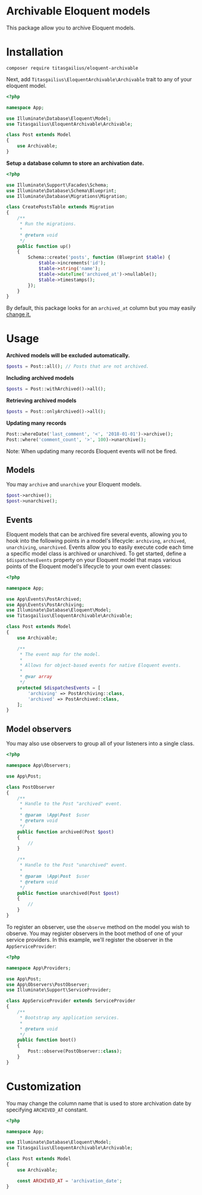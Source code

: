 # Archivable Eloquent models

This package allow you to archive Eloquent models.

# Installation

```
composer require titasgailius/eloquent-archivable
```

Next, add `Titasgailius\EloquentArchivable\Archivable` trait to any of your eloquent model.
```php
<?php

namespace App;

use Illuminate\Database\Eloquent\Model;
use Titasgailius\EloquentArchivable\Archivable;

class Post extends Model
{
    use Archivable;
}
```

**Setup a database column to store an archivation date.**
```php
<?php

use Illuminate\Support\Facades\Schema;
use Illuminate\Database\Schema\Blueprint;
use Illuminate\Database\Migrations\Migration;

class CreatePostsTable extends Migration
{
    /**
     * Run the migrations.
     *
     * @return void
     */
    public function up()
    {
        Schema::create('posts', function (Blueprint $table) {
            $table->increments('id');
            $table->string('name');
            $table->dateTime('archived_at')->nullable();
            $table->timestamps();
        });
    }
}
```
By default, this package looks for an `archived_at` column but you may easily [change it.](#customization)

# Usage

**Archived models will be excluded automatically.**

```php
$posts = Post::all(); // Posts that are not archived.
```

**Including archived models**
```php
$posts = Post::withArchived()->all();
```

**Retrieving archived models**
```php
$posts = Post::onlyArchived()->all();

```
**Updating many records**
```php
Post::whereDate('last_comment', '<', '2018-01-01')->archive();
Post::where('comment_count', '>', 100)->unarchive();
```
Note: When updating many records Eloquent events will not be fired.

## Models

You may `archive` and `unarchive` your Eloquent models.
```php
$post->archive();
$post->unarchive();
```

## Events

Eloquent models that can be archived fire several events, allowing you to hook into the following points in a model's lifecycle:
`archiving`, `archived`, `unarchiving`, `unarchived`.
Events allow you to easily execute code each time a specific model class is archived or unarchived.
To get started, define a `$dispatchesEvents` property on your Eloquent model that maps various points of the Eloquent model's lifecycle to your own event classes:
```php
<?php

namespace App;

use App\Events\PostArchived;
use App\Events\PostArchiving;
use Illuminate\Database\Eloquent\Model;
use Titasgailius\EloquentArchivable\Archivable;

class Post extends Model
{
    use Archivable;

    /**
     * The event map for the model.
     *
     * Allows for object-based events for native Eloquent events.
     *
     * @var array
     */
    protected $dispatchesEvents = [
        'archiving' => PostArchiving::class,
        'archived' => PostArchived::class,
    ];
}
```

## Model observers

You may also use observers to group all of your listeners into a single class.
```php
<?php

namespace App\Observers;

use App\Post;

class PostObserver
{
    /**
     * Handle to the Post "archived" event.
     *
     * @param  \App\Post  $user
     * @return void
     */
    public function archived(Post $post)
    {
        //
    }

    /**
     * Handle to the Post "unarchived" event.
     *
     * @param  \App\Post  $user
     * @return void
     */
    public function unarchived(Post $post)
    {
        //
    }
}
```

To register an observer, use the `observe` method on the model you wish to observe.
You may register observers in the boot method of one of your service providers.
In this example, we'll register the observer in the `AppServiceProvider`:
```php
<?php

namespace App\Providers;

use App\Post;
use App\Observers\PostObserver;
use Illuminate\Support\ServiceProvider;

class AppServiceProvider extends ServiceProvider
{
    /**
     * Bootstrap any application services.
     *
     * @return void
     */
    public function boot()
    {
        Post::observe(PostObserver::class);
    }
}
```

# Customization
You may change the column name that is used to store archivation date by specifying `ARCHIVED_AT` constant.
```php
<?php

namespace App;

use Illuminate\Database\Eloquent\Model;
use Titasgailius\EloquentArchivable\Archivable;

class Post extends Model
{
    use Archivable;

    const ARCHIVED_AT = 'archivation_date';
}
```
